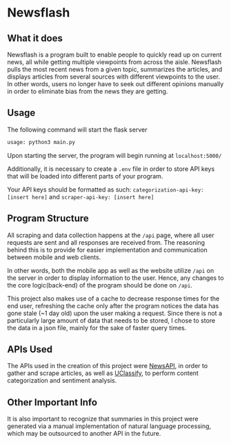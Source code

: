 # Newsflash
## What it does
Newsflash is a program built to enable people to quickly read up on current news,
all while getting multiple viewpoints from across the aisle. Newsflash pulls
the most recent news from a given topic, summarizes the articles, and displays articles
from several sources with different viewpoints to the user. In other words,
users no longer have to seek out different opinions manually in order to eliminate bias
from the news they are getting.

## Usage
The following command will start the flask server
```bash
usage: python3 main.py
```
Upon starting the server, the program will begin running at `localhost:5000/`

Additionally, it is necessary to create a `.env` file in order to store API keys that will be loaded into different parts of your program.

Your API keys should be formatted as such: `categorization-api-key: [insert here]` and `scraper-api-key: [insert here]`

## Program Structure
All scraping and data collection happens at the `/api` page, where all user requests are sent and all responses are received from. The reasoning behind this is to provide for easier implementation and communication between mobile and web clients.

In other words, both the mobile app as well as the website utilize `/api` on the server in order to display information to the user. Hence, any changes to the core logic(back-end) of the program should be done on `/api`.

This project also makes use of a cache to decrease response times for the end user, refreshing the cache only after the program notices the data has gone stale (~1 day old) upon the user making a request. Since there is not a particularly large amount of data that needs to be stored, I chose to store the data in a json file, mainly for the sake of faster query times.

## APIs Used
The APIs used in the creation of this project were [NewsAPI](https://newsapi.org), in order to gather and scrape articles, as well as [UClassify](https://www.uclassify.com), to perform content categorization and sentiment analysis.

## Other Important Info
It is also important to recognize that summaries in this project were generated via a manual implementation of natural language processing, which may be outsourced to another API in the future.
